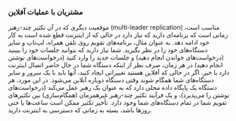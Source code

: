 ### مشتریان با عملیات آفلاین 
موقعیت دیگری که در آن تکثیر چند-رهبر (multi-leader replication) مناسب است، زمانی است که برنامه‌ای
دارید که نیاز دارد در حالی که از اینترنت قطع شده است به کار خود ادامه دهد. به عنوان مثال، برنامه‌های تقویم روی تلفن همراه، لپ‌تاپ و سایر دستگاه‌های خود را در نظر بگیرید. شما
نیاز دارید که بتوانید جلسات خود را ببینید (درخواست‌های خواندن انجام دهید) و جلسات جدید را وارد کنید (درخواست‌های نوشتن
انجام دهید) در هر زمان، صرف نظر از اینکه دستگاه شما در حال حاضر اتصال اینترنت دارد یا خیر. اگر
در حالی که آفلاین هستید تغییراتی ایجاد کنید، آنها باید با یک سرور و سایر
دستگاه‌های شما همگام شوند وقتی دستگاه دوباره آنلاین می‌شود. 
در این مورد، هر دستگاه یک پایگاه داده محلی دارد که به عنوان یک رهبر عمل می‌کند (درخواست‌های نوشتن را می‌پذیرد)،
و یک فرآیند تکثیر چند-رهبر غیرهمزمان (همگام‌سازی) بین تکثیرهای
تقویم شما در تمام دستگاه‌های شما وجود دارد. تأخیر تکثیر ممکن است ساعت‌ها یا حتی روزها باشد، بسته به زمانی که
دسترسی به اینترنت دارید.